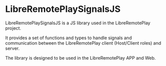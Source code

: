 # LibreRemotePlaySignalsJS
LibreRemotePlaySignalsJS is a JS library used in the LibreRemotePlay project.

It provides a set of functions and types to handle signals and communication between the LibreRemotePlay client (Host/Client roles) and server.

The library is designed to be used in the LibreRemotePlay APP and Web.
